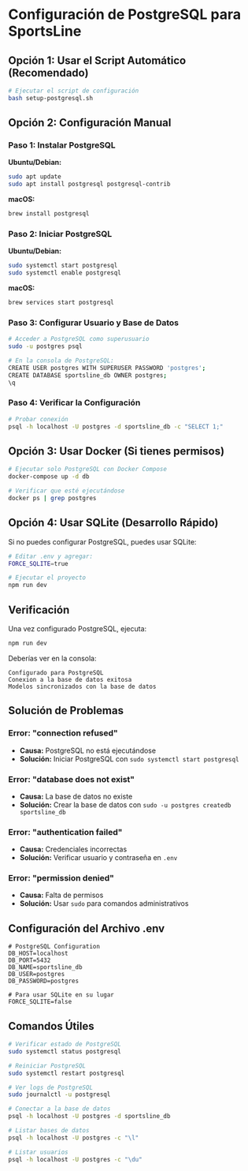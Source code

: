 # Configuración de PostgreSQL para SportsLine

## Opción 1: Usar el Script Automático (Recomendado)

```bash
# Ejecutar el script de configuración
bash setup-postgresql.sh
```

## Opción 2: Configuración Manual

### Paso 1: Instalar PostgreSQL

**Ubuntu/Debian:**
```bash
sudo apt update
sudo apt install postgresql postgresql-contrib
```

**macOS:**
```bash
brew install postgresql
```

### Paso 2: Iniciar PostgreSQL

**Ubuntu/Debian:**
```bash
sudo systemctl start postgresql
sudo systemctl enable postgresql
```

**macOS:**
```bash
brew services start postgresql
```

### Paso 3: Configurar Usuario y Base de Datos

```bash
# Acceder a PostgreSQL como superusuario
sudo -u postgres psql

# En la consola de PostgreSQL:
CREATE USER postgres WITH SUPERUSER PASSWORD 'postgres';
CREATE DATABASE sportsline_db OWNER postgres;
\q
```

### Paso 4: Verificar la Configuración

```bash
# Probar conexión
psql -h localhost -U postgres -d sportsline_db -c "SELECT 1;"
```

## Opción 3: Usar Docker (Si tienes permisos)

```bash
# Ejecutar solo PostgreSQL con Docker Compose
docker-compose up -d db

# Verificar que esté ejecutándose
docker ps | grep postgres
```

## Opción 4: Usar SQLite (Desarrollo Rápido)

Si no puedes configurar PostgreSQL, puedes usar SQLite:

```bash
# Editar .env y agregar:
FORCE_SQLITE=true

# Ejecutar el proyecto
npm run dev
```

## Verificación

Una vez configurado PostgreSQL, ejecuta:

```bash
npm run dev
```

Deberías ver en la consola:
```
Configurado para PostgreSQL
Conexion a la base de datos exitosa
Modelos sincronizados con la base de datos
```

## Solución de Problemas

### Error: "connection refused"
- **Causa:** PostgreSQL no está ejecutándose
- **Solución:** Iniciar PostgreSQL con `sudo systemctl start postgresql`

### Error: "database does not exist"
- **Causa:** La base de datos no existe
- **Solución:** Crear la base de datos con `sudo -u postgres createdb sportsline_db`

### Error: "authentication failed"
- **Causa:** Credenciales incorrectas
- **Solución:** Verificar usuario y contraseña en `.env`

### Error: "permission denied"
- **Causa:** Falta de permisos
- **Solución:** Usar `sudo` para comandos administrativos

## Configuración del Archivo .env

```env
# PostgreSQL Configuration
DB_HOST=localhost
DB_PORT=5432
DB_NAME=sportsline_db
DB_USER=postgres
DB_PASSWORD=postgres

# Para usar SQLite en su lugar
FORCE_SQLITE=false
```

## Comandos Útiles

```bash
# Verificar estado de PostgreSQL
sudo systemctl status postgresql

# Reiniciar PostgreSQL
sudo systemctl restart postgresql

# Ver logs de PostgreSQL
sudo journalctl -u postgresql

# Conectar a la base de datos
psql -h localhost -U postgres -d sportsline_db

# Listar bases de datos
psql -h localhost -U postgres -c "\l"

# Listar usuarios
psql -h localhost -U postgres -c "\du"
```
